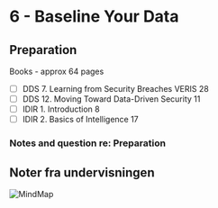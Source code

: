 # 6 - Baseline Your Data

## Preparation

Books - approx 64 pages

* [ ] DDS 7. Learning from Security Breaches VERIS 28   
* [ ] DDS 12. Moving Toward Data-Driven Security 11   
* [ ] IDIR 1. Introduction 8   
* [ ] IDIR 2. Basics of Intelligence 17   

### Notes and question re: Preparation

## Noter fra undervisningen

![MindMap](https://github.com/krejac/kea-siem-log/media/SIEM.png)


